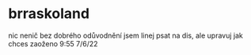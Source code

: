 # brraskoland
nic nenič bez dobrého odůvodnění
jsem linej psat na dis, ale upravuj jak chces
zaoženo 9:55 7/6/22
